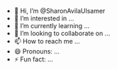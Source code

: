 - 👋 Hi, I’m @SharonAvilaUlsamer
- 👀 I’m interested in ...
- 🌱 I’m currently learning ...
- 💞️ I’m looking to collaborate on ...
- 📫 How to reach me ...
- 😄 Pronouns: ...
- ⚡ Fun fact: ...

<!---
SharonAvilaUlsamer/SharonAvilaUlsamer is a ✨ special ✨ repository because its `README.md` (this file) appears on your GitHub profile.
You can click the Preview link to take a look at your changes.
--->
